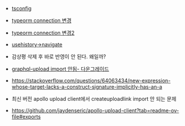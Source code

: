- [tsconfig](https://codingapple.com/unit/typescript-tsconfig-json/)

- [typeorm connection 변경](https://typeorm.io/data-source)
- [typeorm connection 변경2](https://kenna-hwa.tistory.com/171)

- [usehistory->navigate](https://www.inflearn.com/questions/375416/usehistory-%EC%98%A4%EB%A5%98-%EB%B0%9C%EC%83%9D%ED%95%98%EC%8B%9C%EB%8A%94-%EB%B6%84%EB%93%A4%EA%B3%84%EC%8B%9C%EB%8B%A4%EB%A9%B4)

- 감상평 삭제 후 바로 반영이 안 된다. 왜일까?

- [graphql-upload import 안됨- 다운그레이드](https://velog.io/@kim_truee/5-graphql-upload%EC%99%80-%EC%8B%B8%EC%9B%A0%EB%8B%A4)

- https://stackoverflow.com/questions/64063434/new-expression-whose-target-lacks-a-construct-signature-implicitly-has-an-a

- 최신 버전 apollo upload client에서 createuploadlink import 안 되는 문제
- https://github.com/jaydenseric/apollo-upload-client?tab=readme-ov-file#exports
